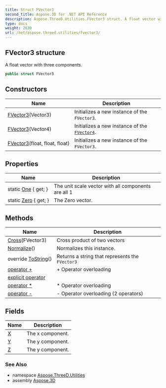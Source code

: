```yaml
---
title: Struct FVector3
second_title: Aspose.3D for .NET API Reference
description: Aspose.ThreeD.Utilities.FVector3 struct. A float vector with three components
type: docs
weight: 2630
url: /net/aspose.threed.utilities/fvector3/
---
```

## FVector3 structure

A float vector with three components.

```csharp
public struct FVector3
```

## Constructors

| Name | Description |
| --- | --- |
| [FVector3](fvector3/#constructor)(Vector3) | Initializes a new instance of the `FVector3`. |
| [FVector3](fvector3/#constructor_1)(Vector4) | Initializes a new instance of the [`FVector4`](../fvector4/). |
| [FVector3](fvector3/#constructor_2)(float, float, float) | Initializes a new instance of the `FVector3`. |

## Properties

| Name | Description |
| --- | --- |
| static [One](../../aspose.threed.utilities/fvector3/one/) { get; } | The unit scale vector with all components are all 1 |
| static [Zero](../../aspose.threed.utilities/fvector3/zero/) { get; } | The Zero vector. |

## Methods

| Name | Description |
| --- | --- |
| [Cross](../../aspose.threed.utilities/fvector3/cross/)(FVector3) | Cross product of two vectors |
| [Normalize](../../aspose.threed.utilities/fvector3/normalize/)() | Normalizes this instance. |
| override [ToString](../../aspose.threed.utilities/fvector3/tostring/)() | Returns a string that represents the `FVector3` |
| [operator +](../../aspose.threed.utilities/fvector3/op_addition/) | + Operator overloading |
| [explicit operator](../../aspose.threed.utilities/fvector3/op_explicit/) |  |
| [operator *](../../aspose.threed.utilities/fvector3/op_multiply/) | * Operator overloading |
| [operator -](../../aspose.threed.utilities/fvector3/op_subtraction/) | - Operator overloading (2 operators) |

## Fields

| Name | Description |
| --- | --- |
| [X](../../aspose.threed.utilities/fvector3/x/) | The x component. |
| [Y](../../aspose.threed.utilities/fvector3/y/) | The y component. |
| [Z](../../aspose.threed.utilities/fvector3/z/) | The y component. |

### See Also

* namespace [Aspose.ThreeD.Utilities](../../aspose.threed.utilities/)
* assembly [Aspose.3D](../../)


